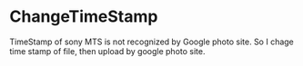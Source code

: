 # ChangeTimeStamp

TimeStamp of sony MTS is not recognized by Google photo site.
So I chage time stamp of file, then upload by google photo site.
